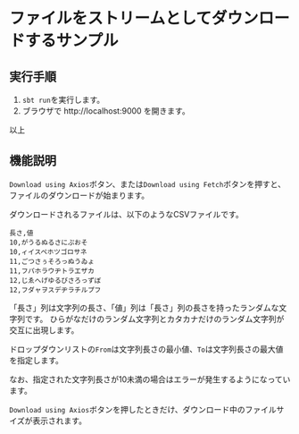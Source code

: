 # ファイルをストリームとしてダウンロードするサンプル

## 実行手順

1. `sbt run`を実行します。
2. ブラウザで http://localhost:9000 を開きます。

以上

## 機能説明

`Download using Axios`ボタン、または`Download using Fetch`ボタンを押すと、ファイルのダウンロードが始まります。

ダウンロードされるファイルは、以下のようなCSVファイルです。

```csv
長さ,値
10,がうるぬるさにぷおそ
10,ィイスペホツゴロサネ
11,ごつさぅそろっぬうゐょ
11,フパホラウヂトラエザカ
12,じゑへげゆるびさろっずぼ
12,フダャヲスデヂラチルプフ
```
「長さ」列は文字列の長さ、「値」列は「長さ」列の長さを持ったランダムな文字列です。
ひらがなだけのランダム文字列とカタカナだけのランダム文字列が交互に出現します。

ドロップダウンリストの`From`は文字列長さの最小値、`To`は文字列長さの最大値を指定します。

なお、指定された文字列長さが10未満の場合はエラーが発生するようになっています。

`Download using Axios`ボタンを押したときだけ、ダウンロード中のファイルサイズが表示されます。